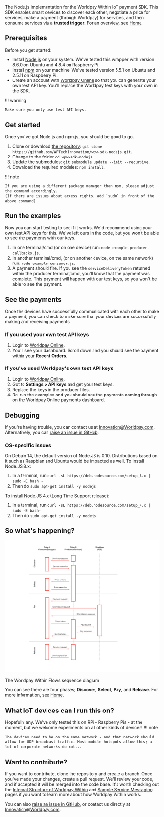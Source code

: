 The Node.js implementation for the Worldpay Within IoT payment SDK. This SDK enables smart devices to discover each other, negotiate a price for services, make a payment (through Worldpay) for services, and then consume services via a **trusted trigger**. For an overview, see [Home](index).

## Prerequisites

Before you get started:

*   Install [Node.js](https://nodejs.org/en/) on your system. We've tested this wrapper with version 8.6.0 on Ubuntu and 4.8.4 on Raspberry Pi.
*   Install [npm](https://npmjs.com/) on your machine. We've tested version 5.5.1 on Ubuntu and 2.5.11 on Raspberry Pi.
*   Create an account with [Worldpay Online](https://online.worldpay.com) so that you can generate your own test API key. You'll replace the Worldpay test keys with your own in the SDK. 

!!! warning
	
	Make sure you only use test API keys.

## Get started

Once you've got Node.js and npm.js, you should be good to go.

1.  Clone or download [the repository](https://github.com/WPTechInnovation/wpw-sdk-nodejs): `git clone https://github.com/WPTechInnovation/wpw-sdk-nodejs.git`.
2.  Change to the folder `cd wpw-sdk-nodejs`.
3. 	Update the submodules: `git submodule update --init --recursive`.
4. 	Download the required modules: `npm install`.

!!! note
		
	If you are using a different package manager than npm, please adjust the command accordingly.  
	(If there are issues about access rights, add `sudo` in front of the above command)

## Run the examples

Now you can start testing to see if it works. We'd recommend using your own test API keys for this. We've left ours in the code, but you won't be able to see the payments with our keys.

1.  In one terminal/cmd (or on one device) run: `node example-producer-callbacks.js`.
2.  In another terminal/cmd, (or on another device, on the same network) run: `node example-consumer.js`.
3.  A payment should fire. If you see the `serviceDeliveryToken` returned within the producer terminal/cmd, you'll know that the payment was complete. This payment will happen with our test keys, so you won't be able to see the payment.

## See the payments

Once the devices have successfully communicated with each other to make a payment, you can check to make sure that your devices are successfully making and receiving payments.

### If you used your own test API keys

1.  Login to [Worldpay Online](https://online.worldpay.com).
2.  You'll see your dashboard. Scroll down and you should see the payment within your **Recent Orders**.

### If you've used Worldpay's own test API keys

1.  Login to [Worldpay Online](https://online.worldpay.com).
2.  Got to **Settings > API keys** and get your test keys.
3.  Replace the keys in the producer files.
4.  Re-run the examples and you should see the payments coming through on the Worldpay Online payments dashboard.

## Debugging

If you're having trouble, you can contact us at [Innovation@Worldpay.com](mailto:innovation@worldpay.com). Alternatively, you can [raise an issue in GitHub](https://github.com/WPTechInnovation/worldpay-within-sdk/issues).

### OS-specific issues
On Debain 14, the default version of Node.JS is 0.10. Distributions based on it such as Raspbian and Ubuntu would be impacted as well. To install Node.JS 8.x:

1. In a terminal, run `curl -sL https://deb.nodesource.com/setup_8.x | sudo -E bash -`
2. Then do `sudo apt-get install -y nodejs`

To install Node.JS 4.x (Long Time Support release):

1. In a terminal, run `curl -sL https://deb.nodesource.com/setup_4.x | sudo -E bash-`
2. Then do `sudo apt-get install -y nodejs` 

## So what's happening?

![The Worldpay Within puzzle piece](images/architecture/Architecture1.png)
<figcaption>The Worldpay Within Flows sequence diagram</figcaption>

You can see there are four phases; **Discover**, **Select**, **Pay**, and **Release**. For more information, see [Home](index).

## What IoT devices can I run this on?

Hopefully any. We've only tested this on RPi - Raspberry Pis - at the moment, but we welcome experiments on all other kinds of devices! 
!!! note
	
	The devices need to be on the same network - and that network should allow for UDP broadcast traffic. Most mobile hotspots allow this; a lot of corporate networks do not...

## Want to contribute?

If you want to contribute, clone the repository and create a branch. Once you've made your changes, create a pull request. We'll review your code, and if accepted it will be merged into the code base. It's worth checking out the [Internal Structure of Worldpay Within](internal-structure) and [Sample Service Messaging](sample-service-messaging) pages if you want to learn more about how Worldpay Within works.

You can also [raise an issue in GitHub](https://github.com/WPTechInnovation/worldpay-within-sdk/issues), or contact us directly at [Innovation@Worldpay.com](mailto:innovation@worldpay.com). 